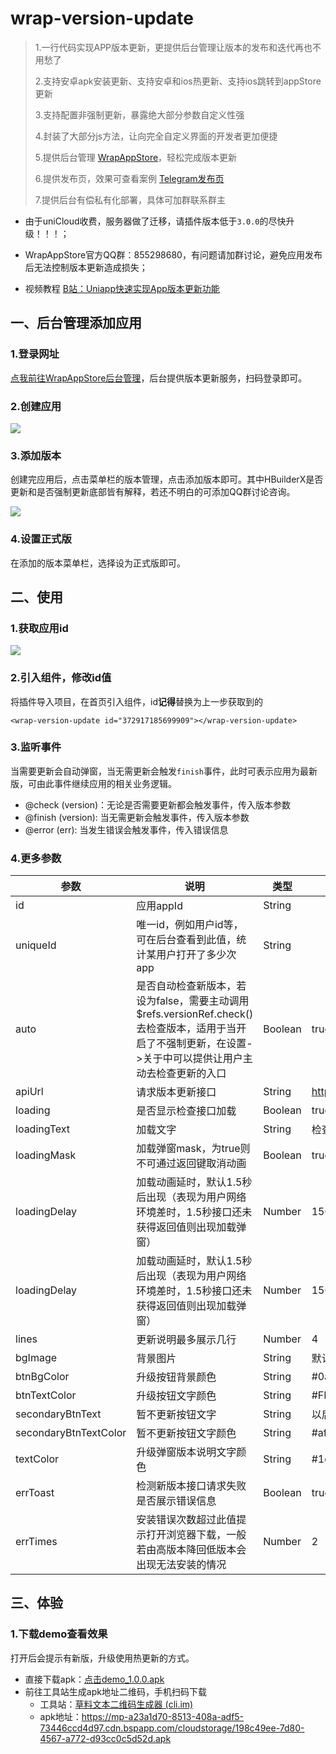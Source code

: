 # wrap-version-update

> 1.一行代码实现APP版本更新，更提供后台管理让版本的发布和迭代再也不用愁了
>
> 2.支持安卓apk安装更新、支持安卓和ios热更新、支持ios跳转到appStore更新
>
> 3.支持配置非强制更新，暴露绝大部分参数自定义性强
>
> 4.封装了大部分js方法，让向完全自定义界面的开发者更加便捷
>
> 5.提供后台管理 [WrapAppStore](https://apps.seepine.com/)，轻松完成版本更新
>
> 6.提供发布页，效果可查看案例 [Telegram发布页](https://apps.seepine.com/app/375348123164741)
>
> 7.提供后台有偿私有化部署，具体可加群联系群主

- 由于uniCloud收费，服务器做了迁移，请插件版本低于`3.0.0`的尽快升级！！！；

- WrapAppStore官方QQ群：855298680，有问题请加群讨论，避免应用发布后无法控制版本更新造成损失；

- 视频教程  [B站：Uniapp快速实现App版本更新功能](https://www.bilibili.com/video/BV1gu411x7SV)


## 一、后台管理添加应用

### 1.登录网址

[点我前往WrapAppStore后台管理](https://apps.seepine.com/)，后台提供版本更新服务，扫码登录即可。

### 2.创建应用

![](https://s1.ax1x.com/2023/01/08/pSZG43T.png)

### 3.添加版本

创建完应用后，点击菜单栏的版本管理，点击添加版本即可。其中HBuilderX是否更新和是否强制更新底部皆有解释，若还不明白的可添加QQ群讨论咨询。

![](https://s1.ax1x.com/2023/01/08/pSZGTu4.png)

### 4.设置正式版

在添加的版本菜单栏，选择设为正式版即可。

## 二、使用

### 1.获取应用id

![](https://s1.ax1x.com/2023/01/08/pSZGHb9.png)

### 2.引入组件，修改id值

将插件导入项目，在首页引入组件，id**记得**替换为上一步获取到的

```vue
<wrap-version-update id="372917185699909"></wrap-version-update>
```

### 3.监听事件

当需要更新会自动弹窗，当无需更新会触发`finish`事件，此时可表示应用为最新版，可由此事件继续应用的相关业务逻辑。

- @check (version)：无论是否需要更新都会触发事件，传入版本参数
- @finish (version): 当无需更新会触发事件，传入版本参数
- @error (err): 当发生错误会触发事件，传入错误信息

### 4.更多参数



| 参数         | 说明                                                         | 类型    | 默认                                                         |
| ------------ | ------------------------------------------------------------ | ------- | ------------------------------------------------------------ |
| id           | 应用appId                                                    | String  |                                                              |
| uniqueId | 唯一id，例如用户id等，可在后台查看到此值，统计某用户打开了多少次app | String | |
| auto | 是否自动检查新版本，若设为false，需要主动调用$refs.versionRef.check()去检查版本，适用于当开启了不强制更新，在设置->关于中可以提供让用户主动去检查更新的入口 | Boolean | true |
| apiUrl       | 请求版本更新接口                                             | String  | https://appsapi.seepine.com/v1/check |
| loading      | 是否显示检查接口加载                                         | Boolean | true                                                         |
| loadingText  | 加载文字                                                     | String  | 检查更新中                                                   |
| loadingMask  | 加载弹窗mask，为true则不可通过返回键取消动画                 | Boolean | true                                                         |
| loadingDelay | 加载动画延时，默认1.5秒后出现（表现为用户网络环境差时，1.5秒接口还未获得返回值则出现加载弹窗） | Number  | 1500        |
| loadingDelay | 加载动画延时，默认1.5秒后出现（表现为用户网络环境差时，1.5秒接口还未获得返回值则出现加载弹窗） | Number  | 1500    |
| lines      | 更新说明最多展示几行 | Number  | 4 |
| bgImage | 背景图片 | String | 默认蓝色调火箭背景图 |
| btnBgColor        | 升级按钮背景颜色                                                 | String  | #0a84ec      |
| btnTextColor | 升级按钮文字颜色                                             | String  | #FFFFFF                                                      |
| secondaryBtnText | 暂不更新按钮文字 | String | 以后再说 |
| secondaryBtnTextColor | 暂不更新按钮文字颜色 | String | #afafaf |
| textColor    | 升级弹窗版本说明文字颜色                                     | String  | #1e1e1e                                                      |
| errToast     | 检测新版本接口请求失败是否展示错误信息                       | Boolean | true                                                         |
| errTimes | 安装错误次数超过此值提示打开浏览器下载，一般若由高版本降回低版本会出现无法安装的情况 | Number | 2 |

## 三、体验

### 1.下载demo查看效果

打开后会提示有新版，升级使用热更新的方式。

- 直接下载apk：[点击demo_1.0.0.apk](https://mp-a23a1d70-8513-408a-adf5-73446ccd4d97.cdn.bspapp.com/cloudstorage/198c49ee-7d80-4567-a772-d93cc0c5d52d.apk)
- 前往工具站生成apk地址二维码，手机扫码下载
  - 工具站：[草料文本二维码生成器 (cli.im)](https://cli.im/text)
  - apk地址：https://mp-a23a1d70-8513-408a-adf5-73446ccd4d97.cdn.bspapp.com/cloudstorage/198c49ee-7d80-4567-a772-d93cc0c5d52d.apk

